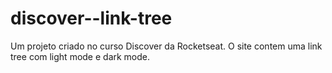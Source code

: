 # discover--link-tree

Um projeto criado no curso Discover da Rocketseat. O site contem uma link tree com light mode e dark mode.
